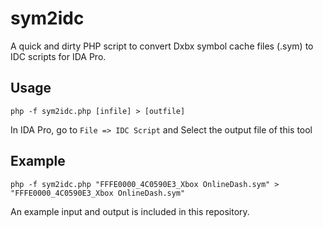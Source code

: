 # sym2idc

A quick and dirty PHP script to convert Dxbx symbol cache files (.sym) to IDC scripts for IDA Pro.

## Usage
`php -f sym2idc.php [infile] > [outfile]`

In IDA Pro, go to `File => IDC Script` and Select the output file of this tool
 
## Example
 `php -f sym2idc.php "FFFE0000_4C0590E3_Xbox OnlineDash.sym" > "FFFE0000_4C0590E3_Xbox OnlineDash.sym"`
 
 An example input and output is included in this repository. 
